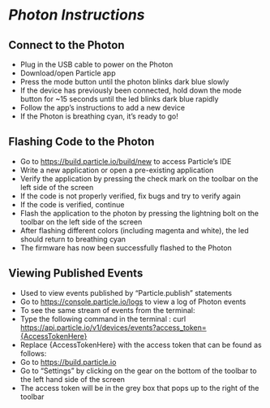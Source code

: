 # *Photon Instructions* 
## Connect to the Photon

*	Plug in the USB cable to power on the Photon
*	Download/open Particle app
*	Press the mode button until the photon blinks dark blue slowly
*	If the device has previously been connected, hold down the mode button for ~15 seconds until the led blinks dark blue rapidly
*	Follow the app’s instructions to add a new device 
*	If the Photon is breathing cyan, it’s ready to go!

## Flashing Code to the Photon

*	Go to https://build.particle.io/build/new to access Particle’s IDE
*	Write a new application or open a pre-existing application
*	Verify the application by pressing the check mark on the toolbar on the left side of the screen 
  *	If the code is not properly verified, fix bugs and try to verify again
  *	If the code is verified, continue
*	Flash the application to the photon by pressing the lightning bolt on the toolbar on the left side of the screen
*	After flashing different colors (including magenta and white), the led should return to breathing cyan 
*	The firmware has now been successfully flashed to the Photon  

## Viewing Published Events 

*	Used to view events published by “Particle.publish” statements
*	Go to https://console.particle.io/logs to view a log of Photon events
*	To see the same stream of events from the terminal:
 *	Type the following command in the terminal : curl https://api.particle.io/v1/devices/events?access_token={AccessTokenHere}
 *	Replace {AccessTokenHere} with the access token that can be found as follows:
  *	Go to https://build.particle.io
  *	Go to “Settings” by clicking on the gear on the bottom of the toolbar to the left hand side of the screen
  *	The access token will be in the grey box that pops up to the right of the toolbar 
